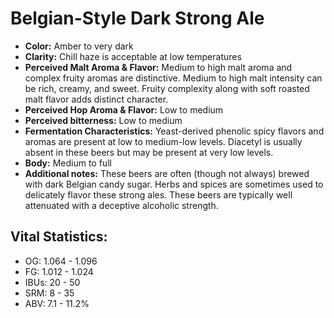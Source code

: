 # Belgian-Style Dark Strong Ale

- **Color:** Amber to very dark
- **Clarity:** Chill haze is acceptable at low temperatures
- **Perceived Malt Aroma & Flavor:** Medium to high malt aroma and complex fruity aromas are distinctive. Medium to high malt intensity can be rich, creamy, and sweet. Fruity complexity along with soft roasted malt flavor adds distinct character.
- **Perceived Hop Aroma & Flavor:** Low to medium
- **Perceived bitterness:** Low to medium
- **Fermentation Characteristics:** Yeast-derived phenolic spicy flavors and aromas are present at low to medium-low levels. Diacetyl is usually absent in these beers but may be present at very low levels.
- **Body:** Medium to full
- **Additional notes:** These beers are often (though not always) brewed with dark Belgian candy sugar. Herbs and spices are sometimes used to delicately flavor these strong ales. These beers are typically well attenuated with a deceptive alcoholic strength.

## Vital Statistics:

- OG: 1.064 - 1.096
- FG: 1.012 - 1.024
- IBUs: 20 - 50
- SRM: 8 - 35
- ABV: 7.1 - 11.2% 
